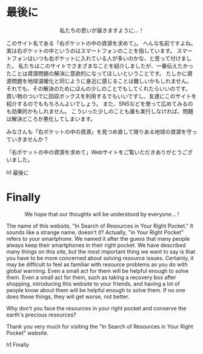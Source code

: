[//SCML_TITLE]: # (最後に)
[//SCML_TITLE_EN]: # (Finally)

<div id="lang_jp">

# 最後に

<div class="prologue" style="text-align: center">
私たちの思いが届きますように…！
</div>

このサイト名である「右ポケットの中の資源を求めて」。
へんな名前ですよね。
実は右ポケットの中というのはスマートフォンのことを指しています。
スマートフォンはいつも右ポケットに入れている人が多いのかな、と思って付けました。
私たちはこのサイトでさまざまなことを紹介しましたが、<ForceText>一番伝えたかったことは資源問題の解決に意欲的になってほしい</ForceText>ということです。
たしかに資源問題を地球温暖化と同じように身近に感じることは難しいかもしれません。
それでも、その解決のためにほんの少しのことでもしてくれたらいいのです。
買い物のついでに回収ボックスを利用するでもいいですし、友達にこのサイトを紹介するのでももちろんよいでしょう。
また、SNSなどを使って広めてみるのも効果的かもしれません。
こういった少しのことも誰も実行しなければ、問題は解決どころか悪化してしまいます。

みなさんも「右ポケットの中の資源」を見つめ直して限りある地球の資源を守っていきませんか？

「右ポケットの中の資源を求めて」Webサイトをご覧いただきありがとうございました。

<PNBar prev="../solution/" next="../others/" prev_text="解決策" next_text="その他"></PNBar>
<FloatingMenu>
h1 最後に
</FloatingMenu>

</div>
<div id="lang_en">

# Finally

<div class="prologue" style="text-align: center">
We hope that our thoughts will be understood by everyone... !
</div>

The name of this website, "In Search of Resources in Your Right Pocket."
It sounds like a strange name, doesn't it?
Actually, "in Your Right Pocket" refers to your smartphone.
We named it after the guess that many people always keep their smartphones in their right pocket.
We have described many things on this site, but <ForceText>the most important thing we want to say is that you have to be more concerned about solving resource issues</ForceText>.
Certainly, it may be difficult to feel as familiar with resource problems as you do with global warming.
Even a small act for them will be helpful enough to solve them.
Even a small act for them, such as taking a recovery box after shopping, introducing this website to your friends, and having a lot of people know about them will be helpful enough to solve them.
If no one does these things, they will get worse, not better.

Why don't you face the resources in your right pocket and conserve the earth's precious resources?  

Thank you very much for visiting the "In Search of Resources in Your Right Pocket" website.

<PNBar prev="../solution/" next="../others/" prev_text="Solution" next_text="Others"></PNBar>
<FloatingMenu>
h1 Finally
</FloatingMenu>

</div>